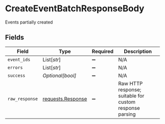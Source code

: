 # CreateEventBatchResponseBody

Events partially created


## Fields

| Field                                                                                 | Type                                                                                  | Required                                                                              | Description                                                                           |
| ------------------------------------------------------------------------------------- | ------------------------------------------------------------------------------------- | ------------------------------------------------------------------------------------- | ------------------------------------------------------------------------------------- |
| `event_ids`                                                                           | List[*str*]                                                                           | :heavy_minus_sign:                                                                    | N/A                                                                                   |
| `errors`                                                                              | List[*str*]                                                                           | :heavy_minus_sign:                                                                    | N/A                                                                                   |
| `success`                                                                             | *Optional[bool]*                                                                      | :heavy_minus_sign:                                                                    | N/A                                                                                   |
| `raw_response`                                                                        | [requests.Response](https://requests.readthedocs.io/en/latest/api/#requests.Response) | :heavy_minus_sign:                                                                    | Raw HTTP response; suitable for custom response parsing                               |